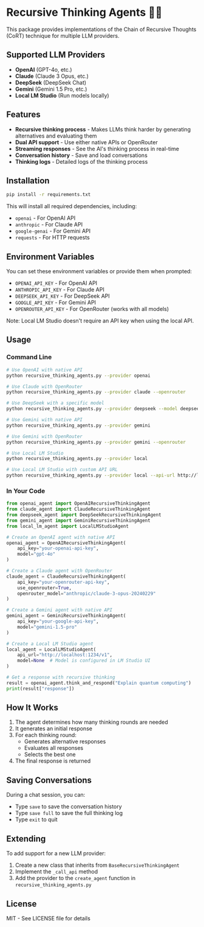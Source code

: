 # Recursive Thinking Agents 🧠🔄

This package provides implementations of the Chain of Recursive Thoughts (CoRT) technique for multiple LLM providers.

## Supported LLM Providers

- **OpenAI** (GPT-4o, etc.)
- **Claude** (Claude 3 Opus, etc.)
- **DeepSeek** (DeepSeek Chat)
- **Gemini** (Gemini 1.5 Pro, etc.)
- **Local LM Studio** (Run models locally)

## Features

- **Recursive thinking process** - Makes LLMs think harder by generating alternatives and evaluating them
- **Dual API support** - Use either native APIs or OpenRouter
- **Streaming responses** - See the AI's thinking process in real-time
- **Conversation history** - Save and load conversations
- **Thinking logs** - Detailed logs of the thinking process

## Installation

```bash
pip install -r requirements.txt
```

This will install all required dependencies, including:
- `openai` - For OpenAI API
- `anthropic` - For Claude API
- `google-genai` - For Gemini API
- `requests` - For HTTP requests

## Environment Variables

You can set these environment variables or provide them when prompted:

- `OPENAI_API_KEY` - For OpenAI API
- `ANTHROPIC_API_KEY` - For Claude API
- `DEEPSEEK_API_KEY` - For DeepSeek API
- `GOOGLE_API_KEY` - For Gemini API
- `OPENROUTER_API_KEY` - For OpenRouter (works with all models)

Note: Local LM Studio doesn't require an API key when using the local API.

## Usage

### Command Line

```bash
# Use OpenAI with native API
python recursive_thinking_agents.py --provider openai

# Use Claude with OpenRouter
python recursive_thinking_agents.py --provider claude --openrouter

# Use DeepSeek with a specific model
python recursive_thinking_agents.py --provider deepseek --model deepseek-coder

# Use Gemini with native API
python recursive_thinking_agents.py --provider gemini

# Use Gemini with OpenRouter
python recursive_thinking_agents.py --provider gemini --openrouter

# Use Local LM Studio
python recursive_thinking_agents.py --provider local

# Use Local LM Studio with custom API URL
python recursive_thinking_agents.py --provider local --api-url http://localhost:5000/v1
```

### In Your Code

```python
from openai_agent import OpenAIRecursiveThinkingAgent
from claude_agent import ClaudeRecursiveThinkingAgent
from deepseek_agent import DeepSeekRecursiveThinkingAgent
from gemini_agent import GeminiRecursiveThinkingAgent
from local_lm_agent import LocalLMStudioAgent

# Create an OpenAI agent with native API
openai_agent = OpenAIRecursiveThinkingAgent(
    api_key="your-openai-api-key",
    model="gpt-4o"
)

# Create a Claude agent with OpenRouter
claude_agent = ClaudeRecursiveThinkingAgent(
    api_key="your-openrouter-api-key",
    use_openrouter=True,
    openrouter_model="anthropic/claude-3-opus-20240229"
)

# Create a Gemini agent with native API
gemini_agent = GeminiRecursiveThinkingAgent(
    api_key="your-google-api-key",
    model="gemini-1.5-pro"
)

# Create a Local LM Studio agent
local_agent = LocalLMStudioAgent(
    api_url="http://localhost:1234/v1",
    model=None  # Model is configured in LM Studio UI
)

# Get a response with recursive thinking
result = openai_agent.think_and_respond("Explain quantum computing")
print(result["response"])
```

## How It Works

1. The agent determines how many thinking rounds are needed
2. It generates an initial response
3. For each thinking round:
   - Generates alternative responses
   - Evaluates all responses
   - Selects the best one
4. The final response is returned

## Saving Conversations

During a chat session, you can:
- Type `save` to save the conversation history
- Type `save full` to save the full thinking log
- Type `exit` to quit

## Extending

To add support for a new LLM provider:

1. Create a new class that inherits from `BaseRecursiveThinkingAgent`
2. Implement the `_call_api` method
3. Add the provider to the `create_agent` function in `recursive_thinking_agents.py`

## License

MIT - See LICENSE file for details
